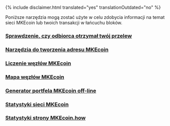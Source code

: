 {% include disclaimer.html translated="yes" translationOutdated="no" %}

Poniższe narzędzia mogą zostać użyte w celu zdobycia informacji na temat sieci MKEcoin lub twoich transakcji w łańcuchu bloków.

### [Sprawdzenie, czy odbiorca otrzymał twój przelew](http://xmrtests.llcoins.net/checktx.html)

### [Narzędzia do tworzenia adresu MKEcoin](https://xmr.llcoins.net/)

### [Liczenie węzłów MKEcoin](http://MKEcoinnodes.i2p.xyz/)

### [Mapa węzłów MKEcoin](https://MKEcoinhash.com/nodes-distribution.html)

### [Generator portfela MKEcoin off-line](http://MKEcoinaddress.org/)

### [Statystyki sieci MKEcoin](http://MKEcoinblocks.info/stats)

### [Statystyki strony MKEcoin.how](https://www.MKEcoin.how/)
